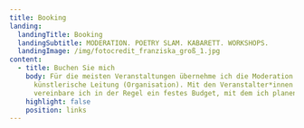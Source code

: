 ```yaml
---
title: Booking
landing:
  landingTitle: Booking
  landingSubtitle: MODERATION. POETRY SLAM. KABARETT. WORKSHOPS.
  landingImage: /img/fotocredit_franziska_groß_1.jpg
content:
  - title: Buchen Sie mich
    body: Für die meisten Veranstaltungen übernehme ich die Moderation und die
      künstlerische Leitung (Organisation). Mit den Veranstalter*innen
      vereinbare ich in der Regel ein festes Budget, mit dem ich planen kann.
    highlight: false
    position: links
---
```

